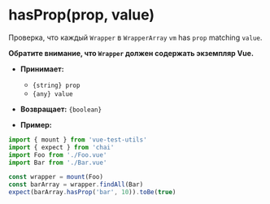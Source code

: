 # hasProp(prop, value)

Проверка, что каждый `Wrapper` в `WrapperArray`  `vm` has `prop` matching `value`.

**Обратите внимание, что `Wrapper` должен содержать экземпляр Vue.**

- **Принимает:**
  - `{string} prop`
  - `{any} value`

- **Возвращает:** `{boolean}`

- **Пример:**

```js
import { mount } from 'vue-test-utils'
import { expect } from 'chai'
import Foo from './Foo.vue'
import Bar from './Bar.vue'

const wrapper = mount(Foo)
const barArray = wrapper.findAll(Bar)
expect(barArray.hasProp('bar', 10)).toBe(true)
```
